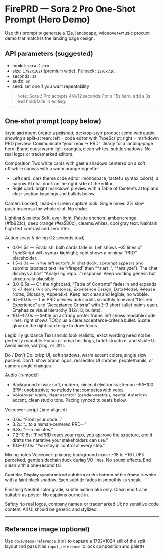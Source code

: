 # FirePRD — Sora 2 Pro One‑Shot Prompt (Hero Demo)

Use this prompt to generate a 12s, landscape, voiceover+music product demo that matches the landing page design.

## API parameters (suggested)

- model: `sora-2-pro`
- size: `1792x1024` (premium wide). Fallback: `1280x720`.
- seconds: `12`
- audio: `on`
- seed: set one if you want repeatability

> Note: Sora 2 Pro accepts 4/8/12 seconds. For a 15s hero, add a 3s end hold/fade in editing.

---

## One‑shot prompt (copy below)

Style and intent
Create a polished, desktop‑style product demo with audio, showing a split-screen: left = code editor with TypeScript; right = markdown PRD preview. Communicate “your repo → PRD” clearly for a landing‑page hero. Brand cues: warm light oranges, clean whites, subtle shadows. No real logos or trademarked editors.

Composition
Two white cards with gentle shadows centered on a soft off‑white canvas with a warm orange vignette:
- Left card: dark theme code editor (monospace, tasteful syntax colors), a narrow AI chat dock on the right side of the editor.
- Right card: bright markdown preview with a Table of Contents at top and clear section headings and bullets below.

Camera
Locked, head‑on screen capture look. Single move: 2% slow push‑in across the whole shot. No shake.

Lighting & palette
Soft, even light. Palette anchors: amber/orange (#fb923c), deep orange (#ea580c), creams/whites, cool gray text. Maintain high text contrast and zero jitter.

Action beats & timing (12 seconds total)
- 0.0–1.5s — Establish: both cards fade in. Left shows ~25 lines of TypeScript with syntax highlight; right shows a minimal “PRD” placeholder.
- 1.5–3.0s — In the left editor’s AI chat dock, a prompt appears and submits (abstract text like “/fireprd” then “*start .”, “*analyze”). The chat displays a brief “Analyzing repo…” response. Keep wording generic but structurally plausible.
- 3.0–6.5s — On the right card, “Table of Contents” fades in and expands to ~7 items (Vision, Personas, Experience Design, Data Model, Release Notes, Glossary, Appendix). Keep text clean and legible; no wobble.
- 6.5–10.0s — The PRD preview autoscrolls smoothly to reveal “Desired Experience” and “Acceptance Criteria” with 2–3 short bullet points each. Emphasize visual hierarchy (H2/H3, bullets).
- 10.0–12.0s — Settle on a strong poster frame: left shows readable code lines; right shows TOC plus a clear acceptance‑criteria bullet. Subtle glow on the right card edge to draw focus.

Legibility guidance
Text should look realistic; exact wording need not be perfectly readable. Focus on crisp headings, bullet structure, and stable UI. Avoid moiré, warping, or jitter.

Do / Don’t
Do: crisp UI, soft shadows, warm accent colors, single slow push‑in.
Don’t: show brand logos, real editor UI chrome, people/hands, or camera angle changes.

Audio (in‑model)
- Background music: soft, modern, minimal electronica; tempo ~90–100 BPM; unobtrusive; no melody that competes with voice.
- Voiceover: warm, clear narrator (gender‑neutral), neutral American accent, clean studio tone. Pacing synced to beats below.

Voiceover script (time‑aligned)
- 0.6s: “From your code…”
- 3.2s: “…to a human‑centered PRD—”
- 6.8s: “—in minutes.”
- 7.2–10.8s: “FirePRD reads your repo, you approve the structure, and it drafts the narrative your stakeholders can use.”
- 10.8–12.0s: “You stay in control at every step.”

Mixing notes
Voiceover: primary; background music −18 to −16 LUFS perceived, gentle sidechain duck during VO lines. No sound effects. End clean with a one‑second tail.

Subtitles
Display synchronized subtitles at the bottom of the frame in white with a faint black shadow. Each subtitle fades in smoothly as speak.

Finishing
Neutral color grade, subtle motion blur only. Clean end frame suitable as poster. No captions burned‑in.

Safety
No real logos, company names, or trademarked UI; no sensitive code content. All UI should be generic and stylized.

---

## Reference image (optional)
Use `docs/demo-reference.html` to capture a 1792×1024 still of the split layout and pass it as `input_reference` to lock composition and palette.
